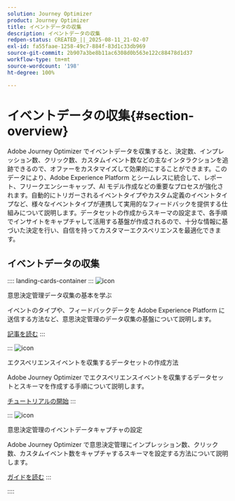 ```yaml
---
solution: Journey Optimizer
product: Journey Optimizer
title: イベントデータの収集
description: イベントデータの収集
redpen-status: CREATED_||_2025-08-11_21-02-07
exl-id: fa55faae-1258-49c7-884f-83d1c33db969
source-git-commit: 2b907a3be8b11ac6308d0b563e122c88478d1d37
workflow-type: tm+mt
source-wordcount: '198'
ht-degree: 100%

---
```


# イベントデータの収集{#section-overview}

Adobe Journey Optimizer でイベントデータを収集すると、決定数、インプレッション数、クリック数、カスタムイベント数などの主なインタラクションを追跡できるので、オファーをカスタマイズして効果的にすることができます。このデータにより、Adobe Experience Platform とシームレスに統合して、レポート、フリークエンシーキャップ、AI モデル作成などの重要なプロセスが強化されます。自動的にトリガーされるイベントタイプやカスタム定義のイベントタイプなど、様々なイベントタイプが連携して実用的なフィードバックを提供する仕組みについて説明します。データセットの作成からスキーマの設定まで、各手順でインサイトをキャプチャして活用する基盤が作成されるので、十分な情報に基づいた決定を行い、自信を持ってカスタマーエクスペリエンスを最適化できます。

## イベントデータの収集

:::: landing-cards-container
:::
![icon](https://cdn.experienceleague.adobe.com/icons/book.svg?lang=ja)

意思決定管理データ収集の基本を学ぶ

イベントのタイプや、フィードバックデータを Adobe Experience Platform に送信する方法など、意思決定管理のデータ収集の基盤について説明します。

[記事を読む](../using/offers/data-collection/data-collection.md)
:::

:::
![icon](https://cdn.experienceleague.adobe.com/icons/circle-play.svg?lang=ja)

エクスペリエンスイベントを収集するデータセットの作成方法

Adobe Journey Optimizer でエクスペリエンスイベントを収集するデータセットとスキーマを作成する手順について説明します。

[チュートリアルの開始](../using/offers/data-collection/create-dataset.md)
:::

:::
![icon](https://cdn.experienceleague.adobe.com/icons/gear.svg?lang=ja)

意思決定管理のイベントデータキャプチャの設定

Adobe Journey Optimizer で意思決定管理にインプレッション数、クリック数、カスタムイベント数をキャプチャするスキーマを設定する方法について説明します。

[ガイドを読む](../using/offers/data-collection/schema-requirement.md)
:::

::::
